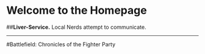 # Welcome to the Homepage

##**Liver-Service.**
Local Nerds attempt to communicate.
 ___

#Battlefield: Chronicles of the Fighter Party

